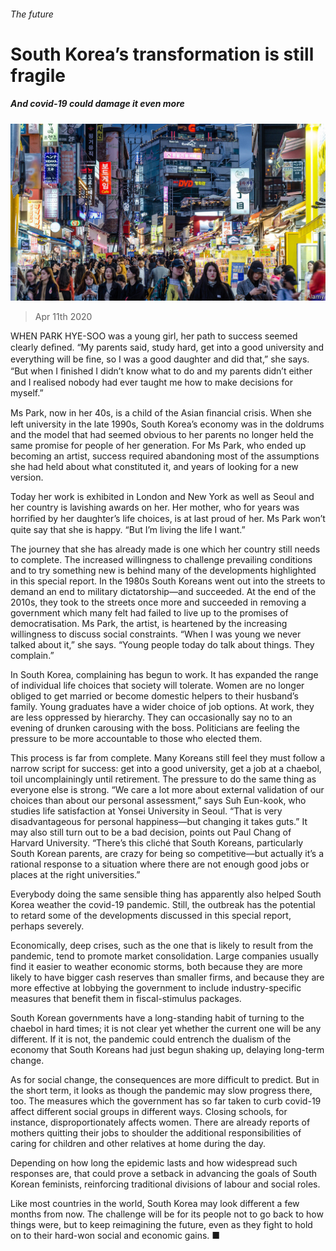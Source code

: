 ###### The future

# South Korea’s transformation is still fragile 

##### And covid-19 could damage it even more 

![image](images/20200411_SRP547.jpg) 

> Apr 11th 2020 

WHEN PARK HYE-SOO was a young girl, her path to success seemed clearly deﬁned. “My parents said, study hard, get into a good university and everything will be ﬁne, so I was a good daughter and did that,” she says. “But when I ﬁnished I didn’t know what to do and my parents didn’t either and I realised nobody had ever taught me how to make decisions for myself.”

Ms Park, now in her 40s, is a child of the Asian ﬁnancial crisis. When she left university in the late 1990s, South Korea’s economy was in the doldrums and the model that had seemed obvious to her parents no longer held the same promise for people of her generation. For Ms Park, who ended up becoming an artist, success required abandoning most of the assumptions she had held about what constituted it, and years of looking for a new version.


Today her work is exhibited in London and New York as well as Seoul and her country is lavishing awards on her. Her mother, who for years was horriﬁed by her daughter’s life choices, is at last proud of her. Ms Park won’t quite say that she is happy. “But I’m living the life I want.”

The journey that she has already made is one which her country still needs to complete. The increased willingness to challenge prevailing conditions and to try something new is behind many of the developments highlighted in this special report. In the 1980s South Koreans went out into the streets to demand an end to military dictatorship—and succeeded. At the end of the 2010s, they took to the streets once more and succeeded in removing a government which many felt had failed to live up to the promises of democratisation. Ms Park, the artist, is heartened by the increasing willingness to discuss social constraints. “When I was young we never talked about it,” she says. “Young people today do talk about things. They complain.”


In South Korea, complaining has begun to work. It has expanded the range of individual life choices that society will tolerate. Women are no longer obliged to get married or become domestic helpers to their husband’s family. Young graduates have a wider choice of job options. At work, they are less oppressed by hierarchy. They can occasionally say no to an evening of drunken carousing with the boss. Politicians are feeling the pressure to be more accountable to those who elected them.

This process is far from complete. Many Koreans still feel they must follow a narrow script for success: get into a good university, get a job at a chaebol, toil uncomplainingly until retirement. The pressure to do the same thing as everyone else is strong. “We care a lot more about external validation of our choices than about our personal assessment,” says Suh Eun-kook, who studies life satisfaction at Yonsei University in Seoul. “That is very disadvantageous for personal happiness—but changing it takes guts.” It may also still turn out to be a bad decision, points out Paul Chang of Harvard University. “There’s this cliché that South Koreans, particularly South Korean parents, are crazy for being so competitive—but actually it’s a rational response to a situation where there are not enough good jobs or places at the right universities.”

Everybody doing the same sensible thing has apparently also helped South Korea weather the covid-19 pandemic. Still, the outbreak has the potential to retard some of the developments discussed in this special report, perhaps severely.

Economically, deep crises, such as the one that is likely to result from the pandemic, tend to promote market consolidation. Large companies usually find it easier to weather economic storms, both because they are more likely to have bigger cash reserves than smaller firms, and because they are more effective at lobbying the government to include industry-specific measures that benefit them in fiscal-stimulus packages.

South Korean governments have a long-standing habit of turning to the chaebol in hard times; it is not clear yet whether the current one will be any different. If it is not, the pandemic could entrench the dualism of the economy that South Koreans had just begun shaking up, delaying long-term change.

As for social change, the consequences are more difficult to predict. But in the short term, it looks as though the pandemic may slow progress there, too. The measures which the government has so far taken to curb covid-19 affect different social groups in different ways. Closing schools, for instance, disproportionately affects women. There are already reports of mothers quitting their jobs to shoulder the additional responsibilities of caring for children and other relatives at home during the day.

Depending on how long the epidemic lasts and how widespread such responses are, that could prove a setback in advancing the goals of South Korean feminists, reinforcing traditional divisions of labour and social roles.

Like most countries in the world, South Korea may look different a few months from now. The challenge will be for its people not to go back to how things were, but to keep reimagining the future, even as they fight to hold on to their hard-won social and economic gains. ■

